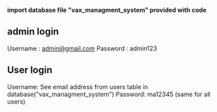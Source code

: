 **import database file "vax_managment_system" provided with code**

## admin login

Username : admin@gmail.com
Password : admin123

## User login

Username: See email address from users table in database("vax_managment_system")
Password: ma12345 (same for all users)
